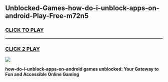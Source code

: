 
## Unblocked-Games-how-do-i-unblock-apps-on-android-Play-Free-m72n5
<h3>
<a href="https://premium76.site?title=how-do-i-unblock-apps-on-android&ref=19M">CLICK TO PLAY</a></h3>
<hr>

<h3>
<a href="https://premium76.site?title=how-do-i-unblock-apps-on-android&ref=19M">CLICK 2 PLAY</a>
  
</h3>

<a href="https://premium76.site?title=how-do-i-unblock-apps-on-android&ref=19M"><img src="https://clearcache.store/games.png"></a>


**how-do-i-unblock-apps-on-android games unblocked: Your Gateway to Fun and Accessible Online Gaming**
